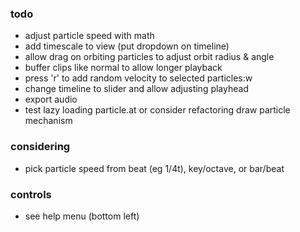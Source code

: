 ### todo
- adjust particle speed with math
- add timescale to view (put dropdown on timeline)
- allow drag on orbiting particles to adjust orbit radius & angle
- buffer clips like normal to allow longer playback
- press 'r' to add random velocity to selected particles:w
- change timeline to slider and allow adjusting playhead
- export audio
- test lazy loading particle.at or consider refactoring draw particle mechanism

### considering
- pick particle speed from beat (eg 1/4t), key/octave, or bar/beat

### controls
- see help menu (bottom left)

